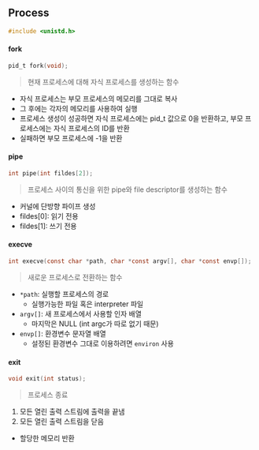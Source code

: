 
## Process

```c
#include <unistd.h>
```

#### fork

```c
pid_t fork(void);
```

> 현재 프로세스에 대해 자식 프로세스를 생성하는 함수

* 자식 프로세스는 부모 프로세스의 메모리를 그대로 복사
* 그 후에는 각자의 메모리를 사용하여 실행
* 프로세스 생성이 성공하면 자식 프로세스에는 pid\_t 값으로 0을 반환하고, 부모 프로세스에는 자식 프로세스의 ID를 반환
* 실패하면 부모 프로세스에 -1을 반환

#### pipe

```c
int pipe(int fildes[2]);
```

> 프로세스 사이의 통신을 위한 pipe와 file descriptor를 생성하는 함수

* 커널에 단방향 파이프 생성
* fildes\[0]: 읽기 전용
* fildes\[1]: 쓰기 전용

#### execve

```c
int execve(const char *path, char *const argv[], char *const envp[]);
```

> 새로운 프로세스로 전환하는 함수

* `*path`: 실행할 프로세스의 경로
  * 실행가능한 파일 혹은 interpreter 파일
* `argv[]`: 새 프로세스에서 사용할 인자 배열
  * 마지막은 NULL (int argc가 따로 없기 때문)
* `envp[]`: 환경변수 문자열 배열
  * 설정된 환경변수 그대로 이용하려면 `environ` 사용

#### exit

```c
void exit(int status);
```

> 프로세스 종료

1. 모든 열린 출력 스트림에 출력을 끝냄
2. 모든 열린 출력 스트림을 닫음

* 할당한 메모리 반환